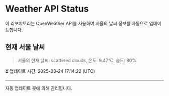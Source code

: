 
# Weather API Status

이 리포지토리는 OpenWeather API를 사용하여 서울의 날씨 정보를 자동으로 업데이트합니다.

## 현재 서울 날씨
> 서울의 현재 날씨: scattered clouds, 온도: 9.47°C, 습도: 80%

⏳ 업데이트 시간: 2025-03-24 17:14:22 (UTC)

---
자동 업데이트 봇에 의해 관리됩니다.
